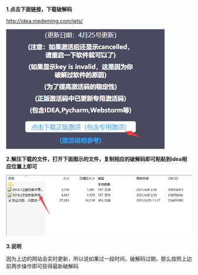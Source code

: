 **1.点击下面链接，下载破解码**

http://idea.medeming.com/jets/

![](../images/tools-tools-1.png)

**2.解压下载的文件，打开下面图示的文件，复制相应的破解码即可粘贴到idea相应位置上即可**

![](../images/tools-tools-2.png)

**3.说明**

因为上边的网站会实时更新，所以说如果过一段时间，破解码过期，那么按照上边前两步操作即可获得最新破解码